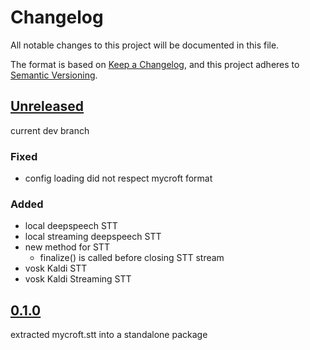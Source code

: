 # Changelog

All notable changes to this project will be documented in this file.

The format is based on [Keep a Changelog](https://keepachangelog.com/en/1.0.0/),
and this project adheres to [Semantic Versioning](https://semver.org/spec/v2.0.0.html).

## [Unreleased]

current dev branch

### Fixed

- config loading did not respect mycroft format

### Added

- local deepspeech STT
- local streaming deepspeech STT
- new method for STT
    - finalize() is called before closing STT stream
- vosk Kaldi STT
- vosk Kaldi Streaming STT

## [0.1.0]

extracted mycroft.stt into a standalone package

[unreleased]: https://github.com/JarbasAl/speech2text/tree/dev
[0.1.0]: https://github.com/JarbasAl/speech2text/tree/0.1.0
